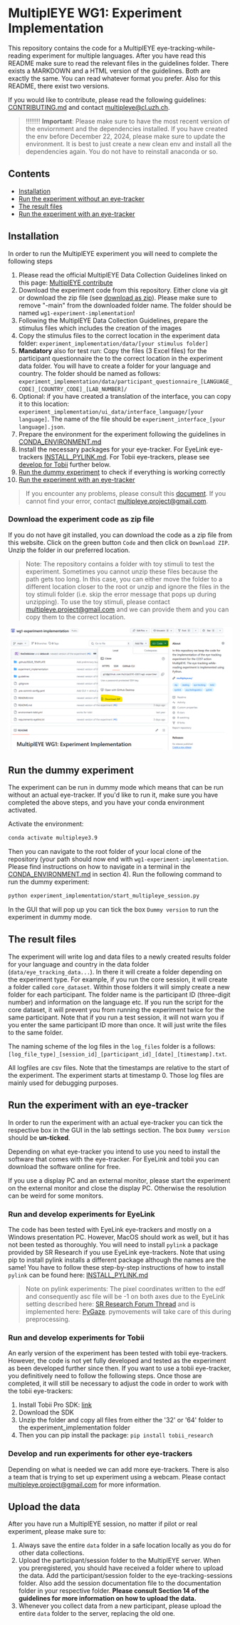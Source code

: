 # MultiplEYE WG1: Experiment Implementation

This repository contains the code for a MultiplEYE eye-tracking-while-reading experiment for multiple languages.
After you have read this README make sure to read the relevant files in the guidelines folder. There exists a MARKDOWN 
and a HTML version of the guidelines. Both are exactly the same. You can read whatever format you prefer. Also for this README, 
there exist two versions.

If you would like to contribute, please read the following guidelines: [CONTRIBUTING.md](guidelines/markdown/CONTRIBUTING.md) and
contact [multipleye@cl.uzh.ch](mailto:multipleye@cl.uzh.ch).

> :bangbang::bangbang::bangbang::bangbang:
> **Important**: Please make sure to have the most recent version of the enviornment and the dependencies installed.
> If you have created the env before December 22, 2024, please make sure to update the environment. It is best to just 
> create a new clean env and install all the dependencies again. You do not have to reinstall anaconda or so.

## Contents
- [Installation](#installation)
- [Run the experiment without an eye-tracker](#run-the-dummy-experiment)
- [The result files](#the-result-files)
- [Run the experiment with an eye-tracker](#run-the-experiment-with-an-eye-tracker)


## Installation

In order to run the MultiplEYE experiment you will need to complete the following steps
1. Please read the official MultiplEYE Data Collection Guidelines linked on this page: [MultiplEYE contribute](https://multipleye.eu/contribute/)
2. Download the experiment code from this repository. Either clone via git or download the zip file (see [download as zip](#download-the-experiment-code-as-zip-file)). Please make sure to remove "-main" from the downloaded folder name. The folder should be named `wg1-experiment-implementation`!
3. Following the MultiplEYE Data Collection Guidelines, prepare the stimulus files which includes the creation of the images
4. Copy the stimulus files to the correct location in the experiment data folder: `experiment_implementation/data/[your stimulus folder]`
5. **Mandatory** also for test run: Copy the files (3 Excel files) for the participant questionnaire the to the correct location in the experiment 
data folder. You will have to create a folder for your language and country. The folder should be named as follows:
`experiment_implementation/data/participant_questionnaire_[LANGUAGE_CODE]_[COUNTRY_CODE]_[LAB_NUMBER]/`
6. Optional: if you have created a translation of the interface, you can copy it to this location: 
`experiment_implementation/ui_data/interface_language/[your language]`. The name of the file should be `experiment_interface_[your language].json`.
7. Prepare the environment for the experiment following the guidelines in [CONDA_ENVIRONMENT.md](guidelines/markdown/CONDA_ENVIRONMENT.md)
8. Install the necessary packages for your eye-tracker. For EyeLink eye-trackers 
[INSTALL_PYLINK.md](guidelines/markdown/INSTALL_PYLINK.md). For Tobii eye-trackers, please see [develop for Tobii](#develop-and-run-experiments-for-tobii) further below.
9. [Run the dummy experiment](#run-the-dummy-experiment) to check if everything is working correctly
10. [Run the experiment with an eye-tracker](#run-the-experiment-with-an-eye-tracker)

> If you encounter any problems, please consult this [document](guidelines/markdown/HANDLING_ERRORS.md). If you cannot find your error, contact [multipleye.project@gmail.com](mailto:multipleye.project@gmail.com).

### Download the experiment code as zip file
If you do not have git installed, you can download the code as a zip file from this website.
Click on the green button `Code` and then click on `Download ZIP`. Unzip the folder in our preferred location.

> Note: The repository contains a folder with toy stimuli to test the experiment. Sometimes you cannot unzip these files because the path gets too long.
> In this case, you can either move the folder to a different location closer to the root or unzip and ignore the files
> in the toy stimuli folder (i.e. skip the error message that pops up during unzipping). To use the 
> toy stimuli, please contact [multipleye.project@gmail.com](mailto:multipleye.project@gmail.com) and we can provide them and you can 
> copy them to the correct location.

![Download](guidelines/images/download-as-zip.png)

## Run the dummy experiment
The experiment can be run in dummy mode which means that can be run without an actual eye-tracker.
If you'd like to run it, make sure you have completed the above steps, and you have your conda environment activated.

Activate the environment:

```bash
conda activate multipleye3.9
```

Then you can navigate to the root folder of your local clone of the repository (your path should now end with 
`wg1-experiment-implementation`. Please find instructions on how to navigate in a terminal in the 
[CONDA_ENVIRONMENT.md](guidelines/markdown/CONDA_ENVIRONMENT.md) in section 4). Run the following command to run the dummy experiment:

```bash
python experiment_implementation/start_multipleye_session.py
```

In the GUI that will pop up you can tick the box `Dummy version` to run the experiment in dummy mode.

## The result files
The experiment will write log and data files to a newly created results folder for your language and country
in the data folder (``data/eye_tracking_data...``). 
In there it will create a folder depending on the experiment type. For example, if you run the core session, 
it will create a folder called ``core_dataset``. Within those
folders it will simply create a new folder for each participant. The folder name is the participant ID 
(three-digit number) and information on the language etc. If you run the
script for the core dataset, it will prevent you from running the experiment twice for the same participant. 
Note that if you run a test session, it will not warn you if you enter the same participant ID more than once. It will 
just write the files to the same folder.

The naming scheme of the log files in the `log_files` folder is a follows:
````[log_file_type]_[session_id]_[participant_id]_[date]_[timestamp].txt````.

All logfiles are csv files. Note that the timestamps are relative to the start of the experiment. The experiment starts
at timestamp 0. Those log files are mainly used for debugging purposes.


## Run the experiment with an eye-tracker
In order to run the experiment with an actual eye-tracker you can tick the respective box in the GUI in the lab settings 
section. The box `Dummy version` should be **un-ticked**.

Depending on what eye-tracker you intend to use you need to install the software that comes with the eye-tracker. For 
EyeLink and tobii you can download the software online for free.

If you use a display PC and an external monitor, please start the experiment on the external monitor and 
close the display PC. Otherwise the resolution can be weird for some monitors.

### Run and develop experiments for EyeLink
The code has been tested with EyeLink eye-trackers and mostly on a Windows presentation PC. However, MacOS should work 
as well, but it has not been tested as thoroughly.
You will need to install `pylink` a package provided by SR Research if you use EyeLink eye-trackers.
Note that using pip to install pylink installs a different package although the names are the same! You have to follow 
these step-by-step instructions
of how to install `pylink` can be found here: [INSTALL_PYLINK.md](guidelines/markdown/INSTALL_PYLINK.md)

> Note on pylink experiments: The pixel coordinates written to the edf and consequently asc file will be -1 on both axes due to the EyeLink setting described here: [SR Research Forum Thread](https://www.sr-research.com/support/thread-9129-post-35624.html#pid35624) and is implemented here: [PyGaze](https://github.com/theDebbister/PyGaze/blob/b5771a98d910ce5b29151fc9303c4852d6a62034/pygaze/_eyetracker/libeyelink.py#L217-L219). pymovements will take care of this during preprocessing. 

### Run and develop experiments for Tobii
An early version of the experiment has been tested with tobii eye-trackers. However, the code is not yet fully developed
and tested as the experiment as been developed further since then. If you want to use a tobii eye-tracker, you definitively
need to follow the following steps. Once those are completed, it will still be necessary to adjust the code in order to
work with the tobii eye-trackers: 
1. Install Tobii Pro SDK: [link](https://connect.tobii.com/s/sdk-downloads?language=en_US)
2. Download the SDK
3. Unzip the folder and copy all files from either the '32' or '64' folder to the experiment_implementation folder
4. Then you can pip install the package: ``pip install tobii_research``

### Develop and run experiments for other eye-trackers
Depending on what is needed we can add more eye-trackers. There is also a team that is trying to set up experiment 
using a webcam. Please contact [multipleye.project@gmail.com](mailto:multipleye.project@gmail.com) for more information.

## Upload the data
After you have run a MultiplEYE session, no matter if pilot or real experiment, please make sure to:
1. Always save the entire `data` folder in a safe location locally as you do for other data collections.
2. Upload the participant/session folder to the MultiplEYE server. When you preregistered, you should have 
received a folder where to upload the data. Add the participant/session folder to the eye-tracking-sessions folder. Also add the
session documentation file to the documentation folder in your respective folder. **Please consult Section 14 of the
guidelines for more information on how to upload the data.**
3. Whenever you collect data from a new participant, please upload the entire `data` folder to the server, 
replacing the old one.
